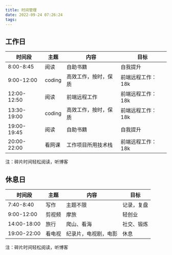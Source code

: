 ```yaml
---
title: 时间管理
date: 2022-09-24 07:26:24
tags:
---
```

## 工作日
| 时间段      | 主题   | 内容                 | 目标              |
| ----------- | ------ | -------------------- | ----------------- |
| 8:00-8:45   | 阅读   | 自助书籍             | 自我提升          |
| 9:00-12:00  | coding | 高效工作，按时，保质 | 前端远程工作：18k |
| 12:00-12:50 | 阅读   | 前端远程工作         | 前端远程工作：18k |
| 13:30-19:00 | coding | 高效工作，按时，保质 | 前端远程工作：18k |
| 19:00-19:45 | 阅读   | 自助书籍             | 自我提升          |
| 20:00-22:00 | 看网课 | 工作项目所用技术栈   | 前端远程工作：18k |
注：碎片时间轻松阅读，听博客

## 休息日
| 时间段      | 主题   | 内容                 | 目标       |
| ----------- | ------ | -------------------- | ---------- |
| 7:40-8:40   | 写作   | 主题不限             | 记录，复盘 |
| 9:00-12:00  | 剪视频 | 摩旅                 | 轻创业     |
| 14:00-18:00 | 旅行   | 爬山、看海           | 社交、锻炼 |
| 19:00-22:00 | 看电视 | 纪录片，电视剧，电影 | 休息       |
注：碎片时间轻松阅读，听博客
